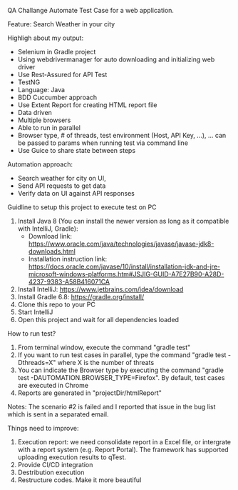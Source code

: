 QA Challange 
Automate Test Case for a web application.

Feature: Search Weather in your city

Highligh about my output:
- Selenium in Gradle project
- Using webdrivermanager for auto downloading and initializing web driver
- Use Rest-Assured for API Test
- TestNG
- Language: Java
- BDD Cuccumber approach
- Use Extent Report for creating HTML report file
- Data driven
- Multiple browsers
- Able to run in parallel
- Browser type, # of threads, test environment (Host, API Key, ...), ... can be passed to params when running test via command line
- Use Guice to share state between steps

Automation approach:
- Search weather for city on UI, 
- Send API requests to get data
- Verify data on UI against API responses

Guidline to setup this project to execute test on PC
1. Install Java 8 (You can install the newer version as long as it compatible with IntelliJ, Gradle): 
	- Download link: https://www.oracle.com/java/technologies/javase/javase-jdk8-downloads.html
	- Installation instruction link: https://docs.oracle.com/javase/10/install/installation-jdk-and-jre-microsoft-windows-platforms.htm#JSJIG-GUID-A7E27B90-A28D-4237-9383-A58B416071CA
2. Install IntelliJ: https://www.jetbrains.com/idea/download
3. Install Gradle 6.8: https://gradle.org/install/
4. Clone this repo to your PC
5. Start IntelliJ
6. Open this project and wait for all dependencies loaded

How to run test?
1. From terminal window, execute the command "gradle test"
2. If you want to run test cases in parallel, type the command "gradle test -Dthreads=X" where X is the number of threats
3. You can indicate the Browser type by executing the command  "gradle test -DAUTOMATION.BROWSER_TYPE=Firefox". By default, test cases are executed in Chrome
4. Reports are generated in "projectDir/htmlReport"

Notes: The scenario #2 is failed and I reported that issue in the bug list which is sent in a separated email.

Things need to improve:
1. Execution report: we need consolidate report in a Excel file, or intergrate with a report system (e.g. Report Portal). The framework has supported uploading execution results to qTest.
2. Provide CI/CD integration
3. Destribution execution
4. Restructure codes. Make it more beautiful
